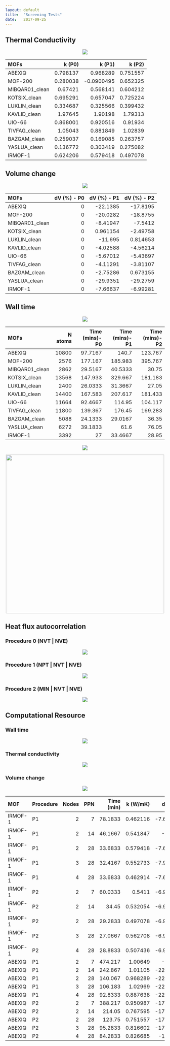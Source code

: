 ```yaml
---
layout: default
title:  "Screening Tests"
date:   2017-09-25
---
```


Thermal Conductivity
--------------------
<p align="center"> <img src="img/k-procedure.png"> </p>


| MOFs           |   k (P0) |     k (P1) |   k (P2) |
|:---------------|---------:|-----------:|---------:|
| ABEXIQ         | 0.798137 |  0.968289  | 0.751557 |
| MOF-200        | 0.280038 | -0.0900495 | 0.652325 |
| MIBQAR01_clean | 0.67421  |  0.568141  | 0.604212 |
| KOTSIX_clean   | 0.695291 |  0.657047  | 0.725224 |
| LUKLIN_clean   | 0.334687 |  0.325566  | 0.399432 |
| KAVLID_clean   | 1.97645  |  1.90198   | 1.79313  |
| UIO-66         | 0.868001 |  0.920516  | 0.91934  |
| TIVFAG_clean   | 1.05043  |  0.881849  | 1.02839  |
| BAZGAM_clean   | 0.259037 |  0.169085  | 0.263757 |
| YASLUA_clean   | 0.136772 |  0.303419  | 0.275082 |
| IRMOF-1        | 0.624206 |  0.579418  | 0.497078 |

Volume change
-------------
<p align="center"> <img src="img/volume-change-procedure.png"> </p>


| MOFs           |   dV (%) - P0 |   dV (%) - P1 |   dV (%) - P2 |
|:---------------|--------------:|--------------:|--------------:|
| ABEXIQ         |             0 |    -22.1385   |    -17.8195   |
| MOF-200        |             0 |    -20.0282   |    -18.8755   |
| MIBQAR01_clean |             0 |     -8.41947  |     -7.5412   |
| KOTSIX_clean   |             0 |      0.961154 |     -2.49758  |
| LUKLIN_clean   |             0 |    -11.695    |      0.814653 |
| KAVLID_clean   |             0 |     -4.02588  |     -4.56214  |
| UIO-66         |             0 |     -5.67012  |     -5.43697  |
| TIVFAG_clean   |             0 |     -4.11291  |     -3.81107  |
| BAZGAM_clean   |             0 |     -2.75286  |      0.673155 |
| YASLUA_clean   |             0 |    -29.9351   |    -29.2759   |
| IRMOF-1        |             0 |     -7.66637  |     -6.99281  |

Wall time
---------
<p align="center"> <img src="img/walltime-procedure.png"> </p>

| MOFs           | N atoms | Time (mins)-P0 | Time (mins)-P1 | Time (mins)-P2 |
|:---------------|--------:|---------------:|---------------:|---------------:|
| ABEXIQ         |   10800 |        97.7167 |       140.7    |        123.767 |
| MOF-200        |    2576 |       177.167  |       185.983  |        395.767 |
| MIBQAR01_clean |    2862 |        29.5167 |        40.5333 |         30.75  |
| KOTSIX_clean   |   13568 |       147.933  |       329.667  |        181.183 |
| LUKLIN_clean   |    2400 |        26.0333 |        31.3667 |         27.05  |
| KAVLID_clean   |   14400 |       167.583  |       207.617  |        181.433 |
| UIO-66         |   11664 |        92.4667 |       114.95   |        104.117 |
| TIVFAG_clean   |   11800 |       139.367  |       176.45   |        169.283 |
| BAZGAM_clean   |    5088 |        24.1333 |        29.0167 |         36.35  |
| YASLUA_clean   |    6272 |        39.1833 |        61.6    |         76.05  |
| IRMOF-1        |    3392 |        27      |        33.4667 |         28.95  |

<p align="center"> <img src="img/walltime-natoms.png"> </p>

<p align="center"> <img src="img/walltime-natoms-all.png" width=500> </p>

Heat flux autocorrelation
-------------------------
### Procedure 0 (NVT | NVE)
<p align="center"> <img src="img/k-P0.png"> </p>

### Procedure 1 (NPT | NVT | NVE)
<p align="center"> <img src="img/k-P1.png"> </p>

### Procedure 2 (MIN | NVT | NVE)
<p align="center"> <img src="img/k-P2.png"> </p>

Computational Resource
----------------------
### Wall time
<p align="center"> <img src="img/cpu-time.png"> </p>

### Thermal conductivity
<p align="center"> <img src="img/cpu-k.png"> </p>

### Volume change
<p align="center"> <img src="img/cpu-dv.png"> </p>


| MOF     | Procedure   |   Nodes |   PPN |Time (min)| k (W/mK) |    dV (%)  |
|:--------|:------------|--------:|------:|---------:|---------:|-----------:|
| IRMOF-1 | P1          |       2 |     7 |  78.1833 | 0.462116 |   -7.67816 |
| IRMOF-1 | P1          |       2 |    14 |  46.1667 | 0.541847 |   -7.855   |
| IRMOF-1 | P1          |       2 |    28 |  33.6833 | 0.579418 |   -7.66637 |
| IRMOF-1 | P1          |       3 |    28 |  32.4167 | 0.552733 |   -7.96882 |
| IRMOF-1 | P1          |       4 |    28 |  33.6833 | 0.462914 |   -7.62663 |
| IRMOF-1 | P2          |       2 |     7 |  60.0333 | 0.5411   |   -6.97435 |
| IRMOF-1 | P2          |       2 |    14 |  34.45   | 0.532054 |   -6.96926 |
| IRMOF-1 | P2          |       2 |    28 |  29.2833 | 0.497078 |   -6.99281 |
| IRMOF-1 | P2          |       3 |    28 |  27.0667 | 0.562708 |   -6.96839 |
| IRMOF-1 | P2          |       4 |    28 |  28.8833 | 0.507436 |   -6.97095 |
| ABEXIQ  | P1          |       2 |     7 | 474.217  | 1.00649  |  -22.08    |
| ABEXIQ  | P1          |       2 |    14 | 242.867  | 1.01105  |  -22.0426  |
| ABEXIQ  | P1          |       2 |    28 | 140.067  | 0.968289 |  -22.1385  |
| ABEXIQ  | P1          |       3 |    28 | 106.183  | 1.02969  |  -22.1161  |
| ABEXIQ  | P1          |       4 |    28 |  92.8333 | 0.887638 |  -22.1984  |
| ABEXIQ  | P2          |       2 |     7 | 388.217  | 0.950987 |  -17.8189  |
| ABEXIQ  | P2          |       2 |    14 | 214.05   | 0.767595 |  -17.8197  |
| ABEXIQ  | P2          |       2 |    28 | 123.75   | 0.751557 |  -17.8195  |
| ABEXIQ  | P2          |       3 |    28 |  95.2833 | 0.816602 |  -17.8261  |
| ABEXIQ  | P2          |       4 |    28 |  84.2833 | 0.826685 |  -17.819   |
